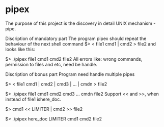 # pipex
The purpose of this project is the discovery in detail UNIX mechanism - pipe.

Discription of mandatory part
The program pipex should repeat the behaviour of the next shell command
$> < file1 cmd1 | cmd2 > file2
and looks like this:

$> ./pipex file1 cmd1 cmd2 file2
All errors like: wrong commands, permission to files and etc, need be handle.

Discription of bonus part
Program need handle multiple pipes

$> < file1 cmd1 | cmd2 | cmd3 | ... | cmdn > file2

$> ./pipex file1 cmd1 cmd2 cmd3 ... cmdn file2
Support << and >>, when instead of file1 ishere_doc.

$> cmd1 << LIMITER | cmd2 >> file2

$> ./pipex here_doc LIMITER cmd1 cmd2 file2
